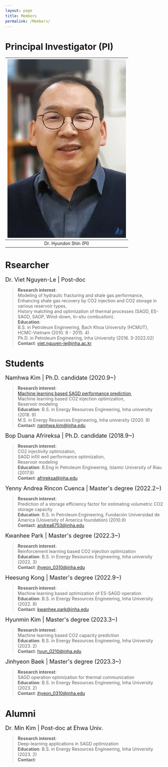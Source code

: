 ```yaml
---
layout: page
title: Members
permalink: /Members/
---
```


# Principal Investigator (PI)  

| ![Principal Investigator](https://github.com/Inha-ERE/cure.github.io/blob/main/_images/dr_shin.PNG?raw=true) | 
|:--:| 
| Dr. Hyundon Shin (PI) |

# Rsearcher 

<font size = 4> Dr. Viet Nguyen-Le | Post-doc </font> 
> **Research interest**: \
> Modeling of hydraulic fracturing and shale gas performance, \
> Enhancing shale gas recovery by CO2 injection and CO2 storage in various reservoir types,\
> History matching and optimization of thermal processes (SAGD, ES-SAGD, SAGP, Wind-down, In-situ combustion). \
> **Education**: \
> B.S. in Petroleum Engineering, Bach Khoa University (HCMUT), HCMC-Vietnam (2010. 9 - 2015. 4) \
> Ph.D. in Petroleum Engineering, Inha University (2016. 3-2022.02) \
> **Contact**: viet.nguyen-le@inha.ac.kr


# Students
<font size = 4> Namhwa Kim | Ph.D. candidate (2020.9~)</font> 
> **Research interest**: \
> [Machine learning based SAGD performance prediction](https://www.sciencedirect.com/science/article/pii/S2949891023006449?via%3Dihub), \
> Machine learning based CO2 injection optimization, \
> Reservoir modeling \
> **Education**: 
> B.S. in Energy Resources Engineering, Inha university (2018. 9)\
> M.S. in Energy Resources Engineering, Inha university (2020. 9) \
> **Contact**: namhwa.kim@inha.edu

<font size = 4> Bop Duana Afrireksa | Ph.D. candidate (2018.9~)</font> 
> **Research interest**: \
> CO2 injectivity optimization, \
> SAGD infill well performance optimization, \
> Reservoir modeling \
> **Education**: 
> B.Eng in Petroleum Engineering, Islamic University of Riau (2017.9)\
> **Contact**: afrireksa@inha.edu

<font size = 4> Yenny Andrea Rincon Cuenca | Master's degree (2022.2~)</font> 
> **Research interest**: \
> Prediction of a storage efficiency factor for estimating volumetric CO2 storage capacity \
> **Education**: 
> B.S. in Petroleum Engineering, Fundación Universidad de America (University of America foundation) (2010.9)\
> **Contact**: andrea6753@inha.edu 


<font size = 4> Kwanhee Park | Master's degree (2022.3~)</font> 
> **Research interest**: \
> Reinforcement learning based CO2 injection optimization \
> **Education**: 
> B.S. in Energy Resources Engineering, Inha university (2022. 3) \
> **Contact**: jhyeon_0310@inha.edu


<font size = 4> Heesung Kong | Master's degree (2022.9~)</font> 
> **Research interest**: \
> Machine learning based optimization of ES-SAGD operation \
> **Education**: 
> B.S. in Energy Resources Engineering, Inha University (2022. 8)\
> **Contact**: kwanhee.park@inha.edu

<font size = 4> Hyunmin Kim | Master's degree (2023.3~)</font> 
> **Research interest**: \
> Machine learning based CO2 capacity prediction \
> **Education**: 
> B.S. in Energy Resources Engineering, Inha University (2023. 2)\
> **Contact**: hyun_0210@inha.edu

<font size = 4> Jinhyeon Baek | Master's degree (2023.3~)</font> 
> **Research interest**: \
> SAGD operation optimization for thermal communication \
> **Education**: 
> B.S. in Energy Resources Engineering, Inha University (2023. 2) \
> **Contact**: jhyeon_0310@inha.edu
 
# Alumni
<font size = 4> Dr. Min Kim | Post-doc at Ehwa Univ. </font> 
> **Research interest**: \
> Deep-learning applications in SAGD optimization \
> **Education**: 
> B.S. in Energy Resources Engineering, Inha University (2023. 2) \
> **Contact**: 
 